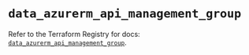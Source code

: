 # `data_azurerm_api_management_group`

Refer to the Terraform Registry for docs: [`data_azurerm_api_management_group`](https://registry.terraform.io/providers/hashicorp/azurerm/4.11.0/docs/data-sources/api_management_group).

